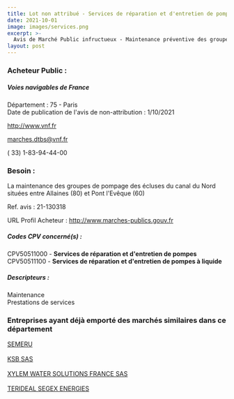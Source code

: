 ```yaml
---
title: Lot non attribué - Services de réparation et d'entretien de pompes + autres services
date: 2021-10-01
image: images/services.png
excerpt: >-
  Avis de Marché Public infructueux - Maintenance préventive des groupes de pompages CDN 2021
layout: post
---
```


### Acheteur Public :
##### Voies navigables de France
Département : 75 - Paris<br/>
Date de publication de l'avis de non-attribution : 1/10/2021


http://www.vnf.fr

marches.dtbs@vnf.fr

( 33) 1-83-94-44-00
### Besoin :

La maintenance des groupes de pompage des écluses du canal du Nord situées entre Allaines (80) et Pont l'Evêque (60)

Ref. avis : 21-130318

URL Profil Acheteur : http://www.marches-publics.gouv.fr

##### Codes CPV concerné(s) :
CPV50511000 - **Services de réparation et d'entretien de pompes** <br/>
CPV50511100 - **Services de réparation et d'entretien de pompes à liquide** <br/>

##### Descripteurs :
Maintenance <br/>
Prestations de services <br/>

### Entreprises ayant déjà emporté des marchés similaires dans ce département
<a href="/entreprise-546/siren-320661010">SEMERU</a><br/><br/>
<a href="/entreprise-572/siren-569801897">KSB SAS</a><br/><br/>
<a href="/entreprise-573/siren-602022493">XYLEM WATER SOLUTIONS FRANCE SAS</a><br/><br/>
<a href="/entreprise-575/siren-788056463">TERIDEAL SEGEX ENERGIES</a><br/><br/>
